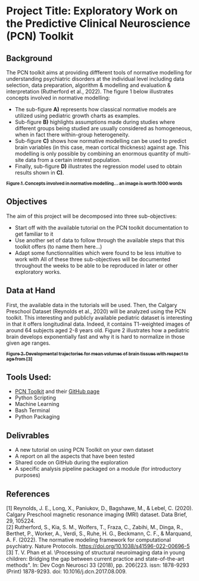 # Project Title: Exploratory Work on the Predictive Clinical Neuroscience (PCN) Toolkit


## Background
The PCN toolkit aims at providing diffferent tools of normative modelling for understanding psychiatric disorders at the individual level including data selection, data preparation, algorithm & modelling and evaluation & interpretation (Rutherford et al., 2022). The figure 1 below illustrates concepts involved in normative modelling: 
* The sub-figure **A)** represents how classical normative models are utilized using pediatric growth charts as examples. 
* Sub-figure **B)** highlights assumptions made during studies where different groups being studied are usually considered as homogeneous, when in fact there within-group heterogeneity.  
* Sub-figure **C)** shows how normative modelling can be used to predict brain variables (in this case, mean cortical thickness) against age. This modelling is only possible by combining an enormous quantity of multi-site data from a certain interest population.
* Finally, sub-figure **D)** illustrates the regression model used to obtain results shown in **C)**.

<a href="https://pcntoolkit.readthedocs.io/en/latest/pages/pcntoolkit_background.html">
   <img src="https://pcntoolkit.readthedocs.io/en/latest/_images/blr_fig1.png" width:200px;" alt=""/>
   <br /><sub><b>Figure 1. Concepts involved in normative modelling... an image is worth 1000 words</b></sub>
</a>

## Objectives
The aim of this project will be decomposed into three sub-objectives:
* Start off with the available tutorial on the PCN toolkit documentation to get familiar to it
* Use another set of data to follow through the available steps that this toolkit offers (to name them here...)
* Adapt some functionnalities which were found to be less intuitive to work with
All of these three sub-objectives will be documented throughout the weeks to be able to be reproduced in later or other exploratory works. 

## Data at Hand
First, the available data in the tutorials will be used. Then, the Calgary Preschool Dataset (Reynolds et al., 2020) will be analyzed using the PCN toolkit. This interesting and publicly available pediatric dataset is interesting in that it offers longitudinal data. Indeed, it contains T1-weighted images of around 64 subjects aged 2-8 years old. Figure 2 illustrates how a pediatric brain develops exponentially fast and why it is hard to normalize in those given age ranges.
                                                                                                   
<a href="https://pubmed.ncbi.nlm.nih.gov/29033222/">
   <img src="https://www.ncbi.nlm.nih.gov/pmc/articles/instance/6969273/bin/gr1.jpg" width:200px;" alt=""/>
   <br /><sub><b>Figure 2. Developmental trajectories for mean volumes of brain tissues with
respect to age from [3]</b></sub>
</a>

## Tools Used:
- [PCN Toolkit](https://pcntoolkit.readthedocs.io/en/latest/) and their [GitHub page](https://github.com/amarquand/PCNtoolkit)
- Python Scripting
- Machine Learning
- Bash Terminal
- Python Packaging
                                                                                                   
## Delivrables
- A new tutorial on using PCN Toolkit on your own dataset
- A report on all the aspects that have been tested 
- Shared code on GitHub during the exploration
- A specific analysis pipeline packaged on a module (for introductory purposes)                                               
                                                                                                   
## References
[1] Reynolds, J. E., Long, X., Paniukov, D., Bagshawe, M., & Lebel, C. (2020). Calgary Preschool magnetic resonance imaging (MRI) dataset. Data Brief, 29, 105224. <br />
[2] Rutherford, S., Kia, S. M., Wolfers, T., Fraza, C., Zabihi, M., Dinga, R., Berthet, P., Worker, A., Verdi, S., Ruhe, H. G., Beckmann, C. F., & Marquand, A. F. (2022). The normative modeling framework for computational psychiatry. Nature Protocols. https://doi.org/10.1038/s41596-022-00696-5 <br />
[3] T. V. Phan et al. \Processing of structural neuroimaging data in young children: Bridging the gap between current practice and state-of-the-art methods". In: Dev Cogn Neurosci 33 (2018), pp. 206{223. issn: 1878-9293 (Print) 1878-9293. doi: 10.1016/j.dcn.2017.08.009. <br />
